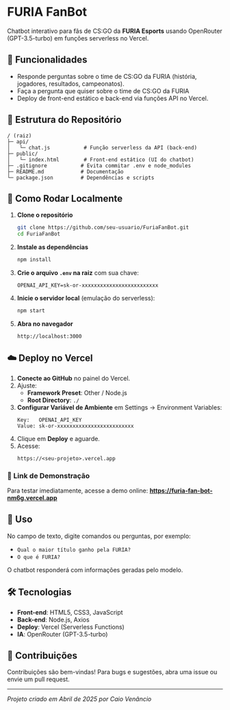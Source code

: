 # FURIA FanBot

Chatbot interativo para fãs de CS:GO da **FURIA Esports** usando OpenRouter (GPT-3.5-turbo) em funções serverless no Vercel.

## 🎯 Funcionalidades

- Responde perguntas sobre o time de CS:GO da FURIA (história, jogadores, resultados, campeonatos).
- Faça a pergunta que quiser sobre o time de CS:GO da FURIA
- Deploy de front-end estático e back-end via funções API no Vercel.

## 📂 Estrutura do Repositório

```
/ (raiz)
├─ api/
│   └─ chat.js           # Função serverless da API (back-end)
├─ public/
│   └─ index.html        # Front-end estático (UI do chatbot)
├─ .gitignore           # Evita commitar .env e node_modules
├─ README.md            # Documentação
└─ package.json         # Dependências e scripts
```

## 🚀 Como Rodar Localmente

1. **Clone o repositório**
   ```bash
   git clone https://github.com/seu-usuario/FuriaFanBot.git
   cd FuriaFanBot
   ```

2. **Instale as dependências**
   ```bash
   npm install
   ```

3. **Crie o arquivo `.env` na raiz** com sua chave:
   ```env
   OPENAI_API_KEY=sk-or-xxxxxxxxxxxxxxxxxxxxxxxxx
   ```

4. **Inicie o servidor local** (emulação do serverless):
   ```bash
   npm start
   ```

5. **Abra no navegador**
   ```
   http://localhost:3000
   ```

## ☁️ Deploy no Vercel

1. **Conecte ao GitHub** no painel do Vercel.
2. Ajuste:
   - **Framework Preset**: Other / Node.js
   - **Root Directory**: `./`
3. **Configurar Variável de Ambiente** em Settings → Environment Variables:
   ```
   Key:   OPENAI_API_KEY
   Value: sk-or-xxxxxxxxxxxxxxxxxxxxxxxxx
   ```
4. Clique em **Deploy** e aguarde.
5. Acesse:
   ```
   https://<seu-projeto>.vercel.app
   ```

### 🔗 Link de Demonstração

Para testar imediatamente, acesse a demo online: **https://furia-fan-bot-nm6g.vercel.app**

## 📖 Uso

No campo de texto, digite comandos ou perguntas, por exemplo:

- `Qual o maior título ganho pela FURIA?`
- `O que é FURIA?`

O chatbot responderá com informações geradas pelo modelo.

## 🛠️ Tecnologias

- **Front-end**: HTML5, CSS3, JavaScript
- **Back-end**: Node.js, Axios
- **Deploy**: Vercel (Serverless Functions)
- **IA**: OpenRouter (GPT-3.5-turbo)

## 🤝 Contribuições

Contribuições são bem-vindas! Para bugs e sugestões, abra uma issue ou envie um pull request.

---
*Projeto criado em Abril de 2025 por Caio Venâncio*
